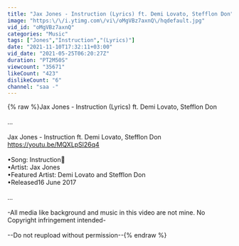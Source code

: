 ```yaml
---
title: "Jax Jones - Instruction (Lyrics) ft. Demi Lovato, Stefflon Don"
image: "https:\/\/i.ytimg.com\/vi\/oMgVBz7axnQ\/hqdefault.jpg"
vid_id: "oMgVBz7axnQ"
categories: "Music"
tags: ["Jones","Instruction","(Lyrics)"]
date: "2021-11-10T17:32:11+03:00"
vid_date: "2021-05-25T06:20:27Z"
duration: "PT2M50S"
viewcount: "35671"
likeCount: "423"
dislikeCount: "6"
channel: "saa -"
---
```

{% raw %}Jax Jones - Instruction (Lyrics) ft. Demi Lovato, Stefflon Don<br /><br />...<br /><br />Jax Jones - Instruction ft. Demi Lovato, Stefflon Don <a rel="nofollow" target="blank" href="https://youtu.be/MQXLpSl26q4">https://youtu.be/MQXLpSl26q4</a><br /><br />•Song: Instruction🎵<br />•Artist: Jax Jones<br />•Featured Artist: Demi Lovato and Stefflon Don<br />•Released16 June 2017<br /><br />...<br /><br />-All media like background and music in this video are not mine. No Copyright infringement intended-<br /><br />--Do not reupload without permission--{% endraw %}
